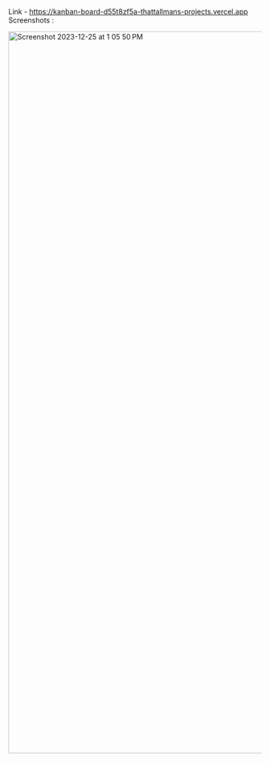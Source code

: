 Link - https://kanban-board-d55t8zf5a-thattallmans-projects.vercel.app
Screenshots :

<img width="1434" alt="Screenshot 2023-12-25 at 1 05 50 PM" src="https://github.com/thattallman/KanbanBoard/assets/82497615/738e6b60-d6c4-4d98-8ba3-344205795309">
